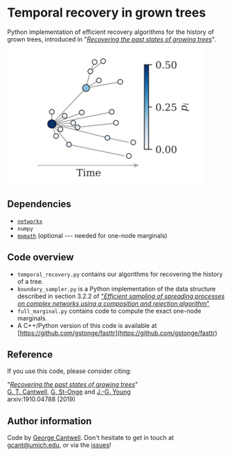 # Temporal recovery in grown trees

Python implementation of efficient recovery algorithms for the history of grown trees, introduced in "*[Recovering the past states of growing trees](https://arxiv.org/abs/1910.04788)*".


![](splash.png)

## Dependencies

* [`networkx`](https://networkx.github.io)
* `numpy`
* [`mpmath`](http://mpmath.org/) (optional --- needed for one-node marginals)

## Code overview

* `temporal_recovery.py` contains our algorithms for recovering the history of a tree.
* `boundary_sampler.py` is a Python implementation of the data structure described in section 3.2.2 of ["*Efficient sampling of spreading processes on complex networks using a composition and rejection algorithm*"](https://arxiv.org/abs/1808.05859)
* `full_marginal.py` contains code to compute the exact one-node marginals.
* A C++/Python version of this code is available at [https://github.com/gstonge/fasttr](https://github.com/gstonge/fasttr)


## Reference

If you use this code, please consider citing:

"[*Recovering the past states of growing trees*](https://arxiv.org/abs/1910.04788)"<br/>
[G. T. Cantwell](https://www.george-cantwell.com), [G. St-Onge](https://gstonge.github.io) and [J.-G. Young](http://jgyoung.ca)<br/>
arxiv:1910.04788 (2019) <br/>

## Author information

Code by [George Cantwell](https://www.george-cantwell.com). Don't hesitate to get in touch at <gcant@umich.edu>, or via the [issues](https://github.com/gcant/temporal-recovery-tree-py/issues)!

